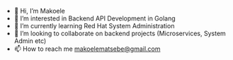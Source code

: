 - 👋 Hi, I’m Makoele
- 👀 I’m interested in Backend API Development in Golang 
- 🌱 I’m currently learning Red Hat System Administration  
- 💞️ I’m looking to collaborate on backend projects (Microservices, System Admin etc)
- 📫 How to reach me makoelematsebe@gmail.com

<!---
M2ABA2/M2ABA2 is a ✨ special ✨ repository because its `README.md` (this file) appears on your GitHub profile.
You can click the Preview link to take a look at your changes.
--->
